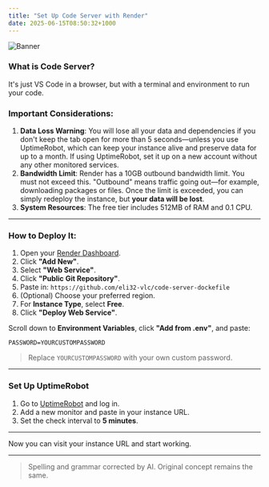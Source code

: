 ```yaml
---
title: "Set Up Code Server with Render"
date: 2025-06-15T08:50:32+1000
---
```


![Banner](https://files.catbox.moe/reyiel.png)
### What is Code Server?

It's just VS Code in a browser, but with a terminal and environment to run your code.

### Important Considerations:

1. **Data Loss Warning**: You will lose all your data and dependencies if you don't keep the tab open for more than 5 seconds—unless you use UptimeRobot, which can keep your instance alive and preserve data for up to a month. If using UptimeRobot, set it up on a new account without any other monitored services.
2. **Bandwidth Limit**: Render has a 10GB outbound bandwidth limit. You must not exceed this. "Outbound" means traffic going out—for example, downloading packages or files. Once the limit is exceeded, you can simply redeploy the instance, but **your data will be lost**.
3. **System Resources**: The free tier includes 512MB of RAM and 0.1 CPU.

---

### How to Deploy It:

1. Open your [Render Dashboard](https://dashboard.render.com/).
2. Click **"Add New"**.
3. Select **"Web Service"**.
4. Click **"Public Git Repository"**.
5. Paste in:
`https://github.com/eli32-vlc/code-server-dockefile`
6. (Optional) Choose your preferred region.
7. For **Instance Type**, select **Free**.
8. Click **"Deploy Web Service"**.

Scroll down to **Environment Variables**, click **"Add from .env"**, and paste:

    PASSWORD=YOURCUSTOMPASSWORD


> Replace `YOURCUSTOMPASSWORD` with your own custom password.

---

### Set Up UptimeRobot

1. Go to [UptimeRobot](https://uptimerobot.com/) and log in.
2. Add a new monitor and paste in your instance URL.
3. Set the check interval to **5 minutes**.

---

Now you can visit your instance URL and start working.

---

> Spelling and grammar corrected by AI. Original concept remains the same.
